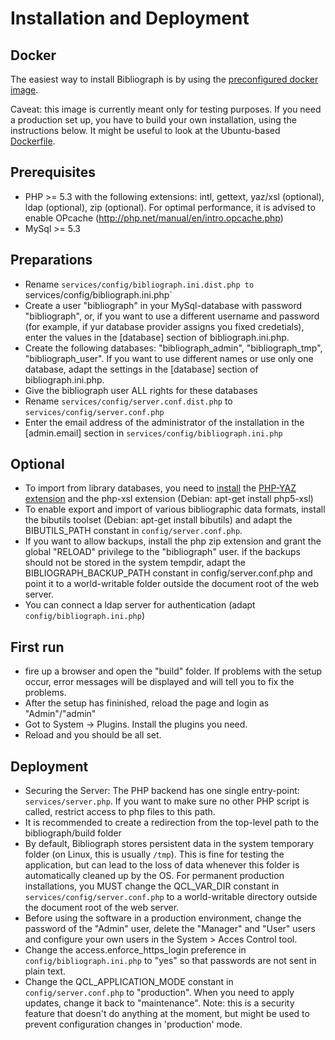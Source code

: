 Installation and Deployment
===========================

Docker
------
The easiest way to install Bibliograph is by using the [preconfigured docker image](https://registry.hub.docker.com/u/cboulanger/bibliograph/). 

Caveat: this image is currently meant only for testing purposes. If you need a 
production set up, you have to build your own installation, using the instructions
below. It might be useful to look at the Ubuntu-based [Dockerfile](https://github.com/cboulanger/bibliograph-docker/blob/master/Dockerfile).

Prerequisites
-------------
- PHP >= 5.3 with the following extensions: intl, gettext, yaz/xsl (optional), ldap
  (optional), zip (optional). For optimal performance, it is advised to enable OPcache
  (http://php.net/manual/en/intro.opcache.php)
- MySql >= 5.3 

Preparations
------------
- Rename `services/config/bibliograph.ini.dist.php to
  `services/config/bibliograph.ini.php`
- Create a user "bibliograph" in your MySql-database with password "bibliograph", or,
  if you want to use a different username and password (for example, if yur database
  provider assigns you fixed credetials), enter the values in the [database] section 
  of bibliograph.ini.php.
- Create the following databases: "bibliograph_admin", "bibliograph_tmp", 
  "bibliograph_user". If you want to use different names or use only one database, 
  adapt the settings in the [database] section of bibliograph.ini.php.
- Give the bibliograph user ALL rights for these databases
- Rename `services/config/server.conf.dist.php` to `services/config/server.conf.php`
- Enter the email address of the administrator of the installation in the 
  [admin.email] section in `services/config/bibliograph.ini.php`

Optional
--------
- To import from library databases, you need to [install](https://code.google.com/p/list8d/wiki/InstallingYaz) the [PHP-YAZ extension](http://www.indexdata.com/phpyaz)
  and the php-xsl extension (Debian: apt-get install php5-xsl)
- To enable export and import of various bibliographic data formats, install the 
  bibutils toolset (Debian: apt-get install bibutils) and adapt the BIBUTILS_PATH 
  constant in `config/server.conf.php`.
- If you want to allow backups, install the php zip extension and grant the global 
  "RELOAD" privilege to the "bibliograph" user. if the backups should not be 
  stored in the system tempdir, adapt the BIBLIOGRAPH_BACKUP_PATH
  constant in config/server.conf.php and point it to a world-writable folder 
  outside the document root of the web server.
- You can connect a ldap server for authentication (adapt `config/bibliograph.ini.php`)

First run
---------
- fire up a browser and open the "build" folder. If problems with the setup 
  occur, error messages will be displayed and will tell you to fix the problems.
- After the setup has fininished, reload the page and login as "Admin"/"admin"
- Got to System -> Plugins. Install the plugins you need.
- Reload and you should be all set.

Deployment
----------
- Securing the Server: The PHP backend has one single entry-point: 
  `services/server.php`. If you want to make sure no other PHP script is called,
  restrict access to php files to this path.
- It is recommended to create a redirection from the top-level path to the 
  bibliograph/build folder
- By default, Bibliograph stores persistent data in the system temporary folder 
  (on Linux, this is usually `/tmp`). This is fine for testing the application,
  but can lead to the loss of data whenever this folder is automatically cleaned
  up by the OS. For permanent production installations, you MUST change the 
  QCL_VAR_DIR constant in `services/config/server.conf.php` to a world-writable
  directory outside the document root of the web server.
- Before using the software in a production environment, change the password of 
  the "Admin" user, delete the "Manager" and "User" users and configure your own 
  users in the System > Acces Control tool.
- Change the access.enforce_https_login preference in `config/bibliograph.ini.php`
  to "yes" so that passwords are not sent in plain text.
- Change the QCL_APPLICATION_MODE constant in `config/server.conf.php` to
  "production". When you need to apply updates, change it back to "maintenance".
  Note: this is a security feature that doesn't do anything at the moment, but
  might be used to prevent configuration changes in 'production' mode. 

